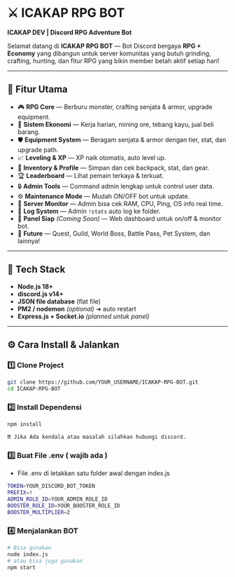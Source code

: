 # ⚔️ ICAKAP RPG BOT

**ICAKAP DEV | Discord RPG Adventure Bot**

Selamat datang di **ICAKAP RPG BOT** — Bot Discord bergaya **RPG + Economy** yang dibangun untuk server komunitas yang butuh grinding, crafting, hunting, dan fitur RPG yang bikin member betah aktif setiap hari!

---

## 📌 **Fitur Utama**

- 🎮 **RPG Core** — Berburu monster, crafting senjata & armor, upgrade equipment.
- 💼 **Sistem Ekonomi** — Kerja harian, mining ore, tebang kayu, jual beli barang.
- 🛡️ **Equipment System** — Beragam senjata & armor dengan tier, stat, dan upgrade path.
- 📈 **Leveling & XP** — XP naik otomatis, auto level up.
- 🎒 **Inventory & Profile** — Simpan dan cek backpack, stat, dan gear.
- 🏆 **Leaderboard** — Lihat pemain terkaya & terkuat.
- 🔒 **Admin Tools** — Command admin lengkap untuk control user data.
- ⚙️ **Maintenance Mode** — Mudah ON/OFF bot untuk update.
- 📡 **Server Monitor** — Admin bisa cek RAM, CPU, Ping, OS info real time.
- 📑 **Log System** — Admin `!stats` auto log ke folder.
- 📜 **Panel Siap** *(Coming Soon)* — Web dashboard untuk on/off & monitor bot.
- 🎉 **Future** — Quest, Guild, World Boss, Battle Pass, Pet System, dan lainnya!

---

## 🚀 **Tech Stack**

- **Node.js 18+**
- **discord.js v14+**
- **JSON file database** (flat file)
- **PM2 / nodemon** *(optional)* ➜ auto restart
- **Express.js + Socket.io** *(planned untuk panel)*

---

## ⚙️ **Cara Install & Jalankan**

### 1️⃣ Clone Project
```bash
git clone https://github.com/YOUR_USERNAME/ICAKAP-RPG-BOT.git
cd ICAKAP-RPG-BOT
```
### 2️⃣ Install Dependensi
```bash
npm install
```
```bash
❗❗ Jika Ada kendala atau masalah silahkan hubungi discord.
```

### 3️⃣ Buat File .env ( wajib ada )
- File .env di letakkan satu folder awal dengan index.js
```bash
TOKEN=YOUR_DISCORD_BOT_TOKEN
PREFIX=!
ADMIN_ROLE_ID=YOUR_ADMIN_ROLE_ID
BOOSTER_ROLE_ID=YOUR_BOOSTER_ROLE_ID
BOOSTER_MULTIPLIER=2
```

### 4️⃣ Menjalankan BOT 
```bash
# Bisa gunakan
node index.js
# atau bisa juga gunakan
npm start
```
